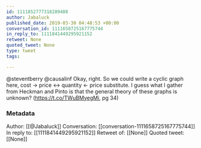 ```yaml
---
id: 1111852777318289408
author: Jabaluck
published_date: 2019-03-30 04:48:53 +00:00
conversation_id: 1111658725167775744
in_reply_to: 1111841449295921152
retweet: None
quoted_tweet: None
type: tweet
tags:

---
```


@steventberry @causalinf Okay, right. So we could write a cyclic graph here, cost -&gt; price &lt;-&gt; quantity &lt;- price substitute. I guess what I gather from Heckman and Pinto is that the general theory of these graphs is unknown? (https://t.co/TWuBMyegMi, pg 34)

### Metadata

Author: [[@Jabaluck]]
Conversation: [[conversation-1111658725167775744]]
In reply to: [[1111841449295921152]]
Retweet of: [[None]]
Quoted tweet: [[None]]
